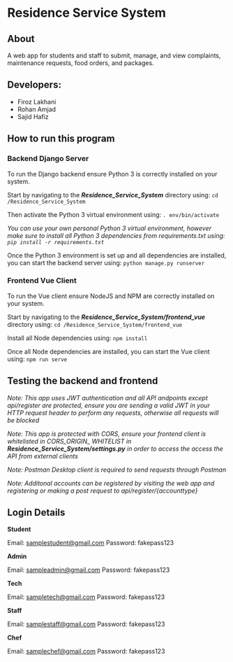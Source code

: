 # **Residence Service System** 

## **About**

A web app for students and staff to submit, manage, and view complaints, maintenance requests, food orders, and packages.

## **Developers:**

- Firoz Lakhani
- Rohan Amjad
- Sajid Hafiz

## **How to run this program** 

### **Backend Django Server**

To run the Django backend ensure Python 3 is correctly installed on your system.

Start by navigating to the ***Residence_Service_System*** directory using: `cd /Residence_Service_System`

Then activate the Python 3 virtual environment using: `. env/bin/activate`

*You can use your own personal Python 3 virtual environment, however make sure to install all Python 3 dependencies from requirements.txt using: `pip install -r requirements.txt`*

Once the Python 3 environment is set up and all dependencies are installed, you can start the backend server using: `python manage.py runserver` 

### **Frontend Vue Client**

To run the Vue client ensure NodeJS and NPM are correctly installed on your system.

Start by navigating to the ***Residence_Service_System/frontend_vue*** directory using: `cd /Residence_Service_System/frontend_vue`

Install all Node dependencies using: `npm install`

Once all Node dependencies are installed, you can start the Vue client using: `npm run serve`

## **Testing the backend and frontend**
*Note: This app uses JWT authentication and all API andpoints except api/register are protected, ensure you are sending a valid JWT in your HTTP request header to perform any requests, otherwise all requests will be blocked*

*Note: This app is protected with CORS, ensure your frontend client is whitelisted in CORS_ORIGIN_ WHITELIST in ***Residence_Service_System/settings.py*** in order to access the access the API from external clients*

*Note: Postman Desktop client is required to send requests through Postman*

*Note: Additonal accounts can be registered by visiting the web app and registering or making a post request to api/register/{accounttype}*

## Login Details

**Student**

Email: samplestudent@gmail.com
Password: fakepass123

**Admin**

Email: sampleadmin@gmail.com
Password: fakepass123

**Tech**

Email: sampletech@gmail.com
Password: fakepass123

**Staff**

Email: samplestaff@gmail.com
Password: fakepass123

**Chef**

Email: samplechef@gmail.com
Password: fakepass123




